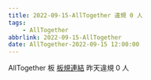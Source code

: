 ```yaml
---
title: 2022-09-15-AllTogether 違規 0 人
tags:
    - AllTogether
abbrlink: 2022-09-15-AllTogether
date: AllTogether-2022-09-15 12:00:00
---
```

AllTogether 板 [板規連結](https://www.ptt.cc/bbs/AllTogether/M.1643211430.A.5FB.html)
昨天違規 0 人
